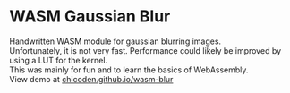 # WASM Gaussian Blur
Handwritten WASM module for gaussian blurring images.\
Unfortunately, it is not very fast. Performance could likely be improved by using a LUT for the kernel.\
This was mainly for fun and to learn the basics of WebAssembly.\
View demo at [chicoden.github.io/wasm-blur](chicoden.github.io/wasm-blur)
